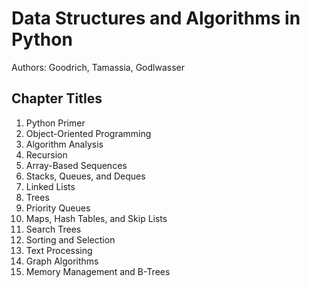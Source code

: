 # Data Structures and Algorithms in Python

Authors: Goodrich, Tamassia, Godlwasser

## Chapter Titles

1. Python Primer
1. Object-Oriented Programming
1. Algorithm Analysis
1. Recursion
1. Array-Based Sequences
1. Stacks, Queues, and Deques
1. Linked Lists
1. Trees
1. Priority Queues
1. Maps, Hash Tables, and Skip Lists
1. Search Trees
1. Sorting and Selection
1. Text Processing
1. Graph Algorithms
1. Memory Management and B-Trees

